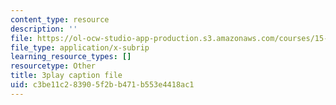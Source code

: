 ```yaml
---
content_type: resource
description: ''
file: https://ol-ocw-studio-app-production.s3.amazonaws.com/courses/15-390-new-enterprises-spring-2013/c3be11c283905f2bb471b553e4418ac1_oD7X3KvJAVk.vtt
file_type: application/x-subrip
learning_resource_types: []
resourcetype: Other
title: 3play caption file
uid: c3be11c2-8390-5f2b-b471-b553e4418ac1
---
```

